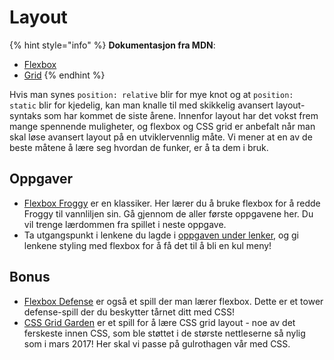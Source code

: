 # Layout

{% hint style="info" %}
**Dokumentasjon fra MDN**:

* [Flexbox](https://developer.mozilla.org/en-US/docs/Web/CSS/CSS_Flexible_Box_Layout)
* [Grid](https://developer.mozilla.org/en-US/docs/Web/CSS/CSS_Grid_Layout)
{% endhint %}

Hvis man synes `position: relative` blir for mye knot og at `position: static` blir for kjedelig, kan man knalle til med skikkelig avansert layout-syntaks som har kommet de siste årene. Innenfor layout har det vokst frem mange spennende muligheter, og flexbox og CSS grid er anbefalt når man skal løse avansert layout på en utviklervennlig måte. Vi mener at en av de beste måtene å lære seg hvordan de funker, er å ta dem i bruk.

## Oppgaver

* [Flexbox Froggy](http://flexboxfroggy.com/) er en klassiker. Her lærer du å bruke flexbox for å redde Froggy til vannliljen sin. Gå gjennom de aller første oppgavene her. Du vil trenge lærdommen fra spillet i neste oppgave.
* Ta utgangspunkt i lenkene du lagde i [oppgaven under lenker](../cover-1/05-lenker.md#oppgaver), og gi lenkene styling med flexbox for å få det til å bli en kul meny!

## Bonus

* [Flexbox Defense](http://www.flexboxdefense.com/) er også et spill der man lærer flexbox. Dette er et tower defense-spill der du beskytter tårnet ditt med CSS!
* [CSS Grid Garden](http://cssgridgarden.com/) er et spill for å lære CSS grid layout - noe av det ferskeste innen CSS, som ble støttet i de største nettleserne så nylig som i mars 2017! Her skal vi passe på gulrothagen vår med CSS.

